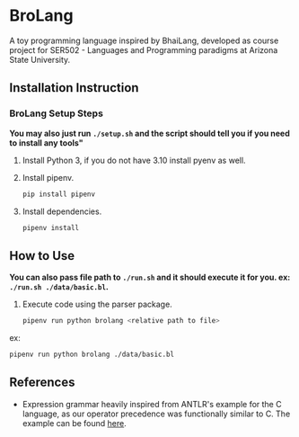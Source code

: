 # BroLang

A toy programming language inspired by BhaiLang, developed as course project for SER502 - Languages and Programming paradigms at Arizona State University.

## Installation Instruction

### BroLang Setup Steps

**You may also just run `./setup.sh` and the script should tell you if you need to install any tools"**

1. Install Python 3, if you do not have 3.10 install pyenv as well.

2. Install pipenv.
   
   ```sh
   pip install pipenv
   ```

3. Install dependencies.
   
   ```sh
   pipenv install
   ```

## How to Use

**You can also pass file path to `./run.sh` and it should execute it for you. ex: `./run.sh ./data/basic.bl`.**

1. Execute code using the parser package.
   
   ```sh
   pipenv run python brolang <relative path to file>
   ```

ex:

```sh
pipenv run python brolang ./data/basic.bl
```

## References

- Expression grammar heavily inspired from ANTLR's example for the C language, as our operator precedence was functionally similar to C. The example can be found [here](https://github.com/antlr/grammars-v4/blob/master/c/C.g4).
